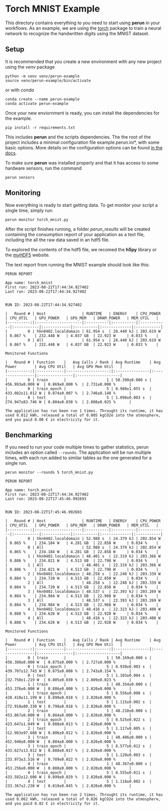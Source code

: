 # Torch MNIST Example

This directory contains everything to you need to start using **perun** in your workflows. As an example, we are using the [torch](https://pytorch.org/) package to train a neural network to recognize the handwritten digits using the MNIST dataset.

## Setup

It is recommended that you create a new environment with any new project using the *venv* package

```console
python -m venv venv/perun-example
source venv/perun-example/bin/activate
```

or with *conda*

```console
conda create --name perun-example
conda activate perun-example
```

Once your new enviornment is ready, you can install the dependencies for the example.

```console
pip install -r requirements.txt
```

This includes **perun** and the scripts dependencies. The the root of the project includes a minimal configuration file example.perun.ini*, with some basic options. More details on the configuration options can be found [in the docs](https://perun.readthedocs.io/en/latest/configuration.html).

To make sure **perun** was installed properly and that it has access to some hardware sensors, run the command

```console
perun sensors
```

## Monitoring

Now everything is ready to start getting data. To get monitor your script a single time, simply run:

```console
perun monitor torch_mnist.py
```

After the script finishes running, a folder *perun_results* will be created containing the consumption report of your application as a text file, including the all the raw data saved in an hdf5 file.

To explored the contents of the hdf5 file, we recomed the **h5py** library or the [myHDF5](https://myhdf5.hdfgroup.org) website.

The text report from running the MNIST example should look like this:

```text
PERUN REPORT

App name: torch_mnist
First run: 2023-08-22T17:44:34.927402
Last run: 2023-08-22T17:44:34.927402


RUN ID: 2023-08-22T17:44:34.927402

|   Round # | Host                | RUNTIME   | ENERGY    | CPU_POWER   | CPU_UTIL   | GPU_POWER   | GPU_MEM   | DRAM_POWER   | MEM_UTIL   |
|----------:|:--------------------|:----------|:----------|:------------|:-----------|:------------|:----------|:-------------|:-----------|
|         0 | hkn0402.localdomain | 61.954 s  | 28.440 kJ | 203.619 W   | 0.867 %    | 232.448 W   | 4.037 GB  | 22.923 W     | 0.033 %    |
|         0 | All                 | 61.954 s  | 28.440 kJ | 203.619 W   | 0.867 %    | 232.448 W   | 4.037 GB  | 22.923 W     | 0.033 %    |

Monitored Functions

|   Round # | Function    |   Avg Calls / Rank | Avg Runtime    | Avg Power        | Avg CPU Util   | Avg GPU Mem Util   |
|----------:|:------------|-------------------:|:---------------|:-----------------|:---------------|:-------------------|
|         0 | train       |                  1 | 50.390±0.000 s | 456.993±0.000 W  | 0.869±0.000 %  | 2.731±0.000 %      |
|         0 | train_epoch |                  5 | 8.980±1.055 s  | 433.082±11.012 W | 0.874±0.007 %  | 2.746±0.148 %      |
|         0 | test        |                  5 | 1.098±0.003 s  | 274.947±83.746 W | 0.804±0.030 %  | 2.808±0.025 %      |

The application has run been run 1 times. Throught its runtime, it has used 0.012 kWh, released a total of 0.005 kgCO2e into the atmosphere, and you paid 0.00 € in electricity for it.

```

## Benchmarking

If you need to run your code multiple times to gather statistics, perun includes an option called ```--rounds```. The application will be run multiple times, with each run added to similar tables as the one generated for a single run.


```console
perun monitor --rounds 5 torch_mnist.py
```

```text
PERUN REPORT

App name: torch_mnist
First run: 2023-08-22T17:44:34.927402
Last run: 2023-08-22T17:45:46.992693


RUN ID: 2023-08-22T17:45:46.992693

|   Round # | Host                | RUNTIME   | ENERGY    | CPU_POWER   | CPU_UTIL   | GPU_POWER   | GPU_MEM   | DRAM_POWER   | MEM_UTIL   |
|----------:|:--------------------|:----------|:----------|:------------|:-----------|:------------|:----------|:-------------|:-----------|
|         0 | hkn0402.localdomain | 52.988 s  | 24.379 kJ | 202.854 W   | 0.865 %    | 234.184 W   | 4.281 GB  | 22.858 W     | 0.034 %    |
|         0 | All                 | 52.988 s  | 24.379 kJ | 202.854 W   | 0.865 %    | 234.184 W   | 4.281 GB  | 22.858 W     | 0.034 %    |
|         1 | hkn0402.localdomain | 48.401 s  | 22.319 kJ | 203.366 W   | 0.886 %    | 234.821 W   | 4.513 GB  | 22.798 W     | 0.034 %    |
|         1 | All                 | 48.401 s  | 22.319 kJ | 203.366 W   | 0.886 %    | 234.821 W   | 4.513 GB  | 22.798 W     | 0.034 %    |
|         2 | hkn0402.localdomain | 48.258 s  | 22.248 kJ | 203.339 W   | 0.884 %    | 234.720 W   | 4.513 GB  | 22.850 W     | 0.034 %    |
|         2 | All                 | 48.258 s  | 22.248 kJ | 203.339 W   | 0.884 %    | 234.720 W   | 4.513 GB  | 22.850 W     | 0.034 %    |
|         3 | hkn0402.localdomain | 48.537 s  | 22.393 kJ | 203.269 W   | 0.884 %    | 234.984 W   | 4.513 GB  | 22.968 W     | 0.034 %    |
|         3 | All                 | 48.537 s  | 22.393 kJ | 203.269 W   | 0.884 %    | 234.984 W   | 4.513 GB  | 22.968 W     | 0.034 %    |
|         4 | hkn0402.localdomain | 48.416 s  | 22.323 kJ | 203.408 W   | 0.888 %    | 234.626 W   | 4.513 GB  | 22.928 W     | 0.034 %    |
|         4 | All                 | 48.416 s  | 22.323 kJ | 203.408 W   | 0.888 %    | 234.626 W   | 4.513 GB  | 22.928 W     | 0.034 %    |

Monitored Functions

|   Round # | Function    |   Avg Calls / Rank | Avg Runtime    | Avg Power        | Avg CPU Util   | Avg GPU Mem Util   |
|----------:|:------------|-------------------:|:---------------|:-----------------|:---------------|:-------------------|
|         0 | train       |                  1 | 50.169±0.000 s | 458.380±0.000 W  | 0.875±0.000 %  | 2.727±0.000 %      |
|         0 | train_epoch |                  5 | 8.930±0.903 s  | 439.707±12.743 W | 0.875±0.008 %  | 2.743±0.154 %      |
|         0 | test        |                  5 | 1.103±0.004 s  | 232.750±1.219 W  | 0.805±0.030 %  | 2.809±0.023 %      |
|         1 | train       |                  1 | 48.354±0.000 s | 453.376±0.000 W  | 0.886±0.000 %  | 2.820±0.000 %      |
|         1 | train_epoch |                  5 | 8.556±0.008 s  | 428.418±11.199 W | 0.890±0.018 %  | 2.820±0.000 %      |
|         1 | test        |                  5 | 1.115±0.002 s  | 272.918±80.330 W | 0.798±0.018 %  | 2.820±0.000 %      |
|         2 | train       |                  1 | 48.210±0.000 s | 453.867±0.000 W  | 0.884±0.000 %  | 2.820±0.000 %      |
|         2 | train_epoch |                  5 | 8.525±0.022 s  | 423.647±1.049 W  | 0.888±0.013 %  | 2.820±0.000 %      |
|         2 | test        |                  5 | 1.117±0.005 s  | 312.983±97.688 W | 0.806±0.012 %  | 2.820±0.000 %      |
|         3 | train       |                  1 | 48.486±0.000 s | 452.940±0.000 W  | 0.884±0.000 %  | 2.820±0.000 %      |
|         3 | train_epoch |                  5 | 8.577±0.012 s  | 433.627±13.812 W | 0.888±0.017 %  | 2.820±0.000 %      |
|         3 | test        |                  5 | 1.120±0.003 s  | 233.973±3.516 W  | 0.789±0.022 %  | 2.820±0.000 %      |
|         4 | train       |                  1 | 48.367±0.000 s | 453.256±0.000 W  | 0.888±0.000 %  | 2.820±0.000 %      |
|         4 | train_epoch |                  5 | 8.555±0.011 s  | 433.582±12.606 W | 0.899±0.029 %  | 2.820±0.000 %      |
|         4 | test        |                  5 | 1.118±0.002 s  | 233.367±2.238 W  | 0.818±0.045 %  | 2.820±0.000 %      |

The application has run been run 2 times. Throught its runtime, it has used 0.062 kWh, released a total of 0.026 kgCO2e into the atmosphere, and you paid 0.02 € in electricity for it.
```

